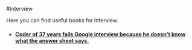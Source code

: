 #Interview

Here you can find useful books for Interview.

- #### [Coder of 37 years fails Google interview because he doesn't know what the answer sheet says.](http://gwan.com/blog/20160405.html)

  

